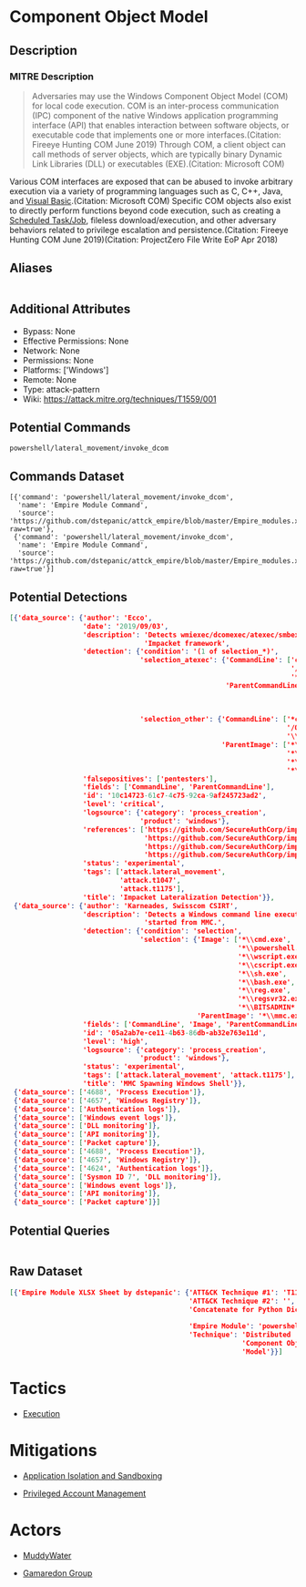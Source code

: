 
# Component Object Model

## Description

### MITRE Description

> Adversaries may use the Windows Component Object Model (COM) for local code execution. COM is an inter-process communication (IPC) component of the native Windows application programming interface (API) that enables interaction between software objects, or executable code that implements one or more interfaces.(Citation: Fireeye Hunting COM June 2019) Through COM, a client object can call methods of server objects, which are typically binary Dynamic Link Libraries (DLL) or executables (EXE).(Citation: Microsoft COM)

Various COM interfaces are exposed that can be abused to invoke arbitrary execution via a variety of programming languages such as C, C++, Java, and [Visual Basic](https://attack.mitre.org/techniques/T1059/005).(Citation: Microsoft COM) Specific COM objects also exist to directly perform functions beyond code execution, such as creating a [Scheduled Task/Job](https://attack.mitre.org/techniques/T1053), fileless download/execution, and other adversary behaviors related to privilege escalation and persistence.(Citation: Fireeye Hunting COM June 2019)(Citation: ProjectZero File Write EoP Apr 2018)

## Aliases

```

```

## Additional Attributes

* Bypass: None
* Effective Permissions: None
* Network: None
* Permissions: None
* Platforms: ['Windows']
* Remote: None
* Type: attack-pattern
* Wiki: https://attack.mitre.org/techniques/T1559/001

## Potential Commands

```
powershell/lateral_movement/invoke_dcom
```

## Commands Dataset

```
[{'command': 'powershell/lateral_movement/invoke_dcom',
  'name': 'Empire Module Command',
  'source': 'https://github.com/dstepanic/attck_empire/blob/master/Empire_modules.xlsx?raw=true'},
 {'command': 'powershell/lateral_movement/invoke_dcom',
  'name': 'Empire Module Command',
  'source': 'https://github.com/dstepanic/attck_empire/blob/master/Empire_modules.xlsx?raw=true'}]
```

## Potential Detections

```json
[{'data_source': {'author': 'Ecco',
                  'date': '2019/09/03',
                  'description': 'Detects wmiexec/dcomexec/atexec/smbexec from '
                                 'Impacket framework',
                  'detection': {'condition': '(1 of selection_*)',
                                'selection_atexec': {'CommandLine': ['cmd.exe '
                                                                     '/C '
                                                                     '*Windows\\\\Temp\\\\*&1'],
                                                     'ParentCommandLine': ['*svchost.exe '
                                                                           '-k '
                                                                           'netsvcs',
                                                                           'taskeng.exe*']},
                                'selection_other': {'CommandLine': ['*cmd.exe* '
                                                                    '/Q /c * '
                                                                    '\\\\\\\\127.0.0.1\\\\*&1*'],
                                                    'ParentImage': ['*\\wmiprvse.exe',
                                                                    '*\\mmc.exe',
                                                                    '*\\explorer.exe',
                                                                    '*\\services.exe']}},
                  'falsepositives': ['pentesters'],
                  'fields': ['CommandLine', 'ParentCommandLine'],
                  'id': '10c14723-61c7-4c75-92ca-9af245723ad2',
                  'level': 'critical',
                  'logsource': {'category': 'process_creation',
                                'product': 'windows'},
                  'references': ['https://github.com/SecureAuthCorp/impacket/blob/master/examples/wmiexec.py',
                                 'https://github.com/SecureAuthCorp/impacket/blob/master/examples/atexec.py',
                                 'https://github.com/SecureAuthCorp/impacket/blob/master/examples/smbexec.py',
                                 'https://github.com/SecureAuthCorp/impacket/blob/master/examples/dcomexec.py'],
                  'status': 'experimental',
                  'tags': ['attack.lateral_movement',
                           'attack.t1047',
                           'attack.t1175'],
                  'title': 'Impacket Lateralization Detection'}},
 {'data_source': {'author': 'Karneades, Swisscom CSIRT',
                  'description': 'Detects a Windows command line executable '
                                 'started from MMC.',
                  'detection': {'condition': 'selection',
                                'selection': {'Image': ['*\\cmd.exe',
                                                        '*\\powershell.exe',
                                                        '*\\wscript.exe',
                                                        '*\\cscript.exe',
                                                        '*\\sh.exe',
                                                        '*\\bash.exe',
                                                        '*\\reg.exe',
                                                        '*\\regsvr32.exe',
                                                        '*\\BITSADMIN*'],
                                              'ParentImage': '*\\mmc.exe'}},
                  'fields': ['CommandLine', 'Image', 'ParentCommandLine'],
                  'id': '05a2ab7e-ce11-4b63-86db-ab32e763e11d',
                  'level': 'high',
                  'logsource': {'category': 'process_creation',
                                'product': 'windows'},
                  'status': 'experimental',
                  'tags': ['attack.lateral_movement', 'attack.t1175'],
                  'title': 'MMC Spawning Windows Shell'}},
 {'data_source': ['4688', 'Process Execution']},
 {'data_source': ['4657', 'Windows Registry']},
 {'data_source': ['Authentication logs']},
 {'data_source': ['Windows event logs']},
 {'data_source': ['DLL monitoring']},
 {'data_source': ['API monitoring']},
 {'data_source': ['Packet capture']},
 {'data_source': ['4688', 'Process Execution']},
 {'data_source': ['4657', 'Windows Registry']},
 {'data_source': ['4624', 'Authentication logs']},
 {'data_source': ['Sysmon ID 7', 'DLL monitoring']},
 {'data_source': ['Windows event logs']},
 {'data_source': ['API monitoring']},
 {'data_source': ['Packet capture']}]
```

## Potential Queries

```json

```

## Raw Dataset

```json
[{'Empire Module XLSX Sheet by dstepanic': {'ATT&CK Technique #1': 'T1175',
                                            'ATT&CK Technique #2': '',
                                            'Concatenate for Python Dictionary': '"powershell/lateral_movement/invoke_dcom":  '
                                                                                 '["T1175"],',
                                            'Empire Module': 'powershell/lateral_movement/invoke_dcom',
                                            'Technique': 'Distributed '
                                                         'Component Object '
                                                         'Model'}}]
```

# Tactics


* [Execution](../tactics/Execution.md)


# Mitigations


* [Application Isolation and Sandboxing](../mitigations/Application-Isolation-and-Sandboxing.md)

* [Privileged Account Management](../mitigations/Privileged-Account-Management.md)
    

# Actors


* [MuddyWater](../actors/MuddyWater.md)

* [Gamaredon Group](../actors/Gamaredon-Group.md)
    
